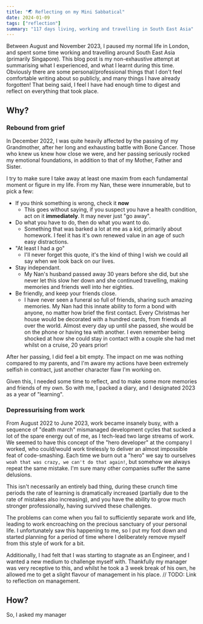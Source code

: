 ```yaml
---
title: "🌏 Reflecting on my Mini Sabbatical"
date: 2024-01-09
tags: ["reflection"]
summary: "117 days living, working and travelling in South East Asia"
---
```


Between August and November 2023, I paused my normal life in London, and spent some time working and travelling around South East Asia (primarily Singapore).
This blog post is my non-exhaustive attempt at summarising what I experienced, and what I learnt during this time.
Obviously there are some personal/professional things that I don't feel comfortable writing about so publicly, and many things I have already forgotten!
That being said, I feel I have had enough time to digest and reflect on everything that took place.

## Why?

### Rebound from grief

In December 2022, I was quite heavily affected by the passing of my Grandmother, after her long and exhausting battle with Bone Cancer.
Those who knew us knew how close we were, and her passing seriously rocked my emotional foundations, in addition to that of my Mother, Father and Sister.

I try to make sure I take away at least one maxim from each fundamental moment or figure in my life.
From my Nan, these were innumerable, but to pick a few:

- If you think something is wrong, check it **now**
  - This goes without saying, if you suspect you have a health condition, act on it **immediately**.
  It may never just "go away".
- Do what you have to do, then do what you want to do.
  - Something that was barked a lot at me as a kid, primarily about homework.
  I feel it has it's own renewed value in an age of such easy distractions.
- "At least I had a go"
  - I'll never forget this quote, it's the kind of thing I wish we could all say when we look back on our lives.
- Stay independant.
  - My Nan's husband passed away 30 years before she did, but she never let this slow her down and she continued travelling, making memories and friends well into her eighties.
- Be friendly, and keep your friends close.
  - I have never seen a funeral so full of friends, sharing such amazing memories.
  My Nan had this innate ability to form a bond with anyone, no matter how brief the first contact.
  Every Christmas her house would be decorated with a hundred cards, from friends all over the world.
  Almost every day up until she passed, she would be on the phone or having tea with another.
  I even remember being shocked at how she could stay in contact with a couple she had met whilst on a cruise, 20 years prior!

After her passing, I did feel a bit empty.
The impact on me was nothing compared to my parents, and I'm aware my actions have been extremely selfish in contract, just another character flaw I'm working on.

Given this, I needed some time to reflect, and to make some more memories and friends of my own.
So with me, I packed a diary, and I designated 2023 as a year of "learning".

### Depressurising from work

From August 2022 to June 2023, work became insanely busy, with a sequence of "death march" mismanaged development cycles that sucked a lot of the spare energy out of me, as I tech-lead two large streams of work.
We seemed to have this concept of the "hero developer" at the company I worked, who could/would work tirelessly to deliver an almost impossible feat of code-smashing.
Each time we burn out a "hero" we say to ourselves `woah that was crazy, we can't do that again!`, but somehow we always repeat the same mistake.
I'm sure many other companies suffer the same delusions.

This isn't necessarily an entirely bad thing, during these crunch time periods the rate of learning is dramatically increased (partially due to the rate of mistakes also increasing), and you have the ability to grow much stronger professionally, having survived these challenges.

The problems can come when you fail to sufficiently separate work and life, leading to work encroaching on the precious sanctuary of your personal life.
I unfortunately saw this happening to me, so I put my foot down and started planning for a period of time where I deliberately remove myself from this style of work for a bit.

Additionally, I had felt that I was starting to stagnate as an Engineer, and I wanted a new medium to challenge myself with.
Thankfully my manager was very receptive to this, and whilst he took a 3 week break of his own, he allowed me to get a slight flavour of management in his place.
// TODO: Link to reflection on management.

## How?

So, I asked my manager
